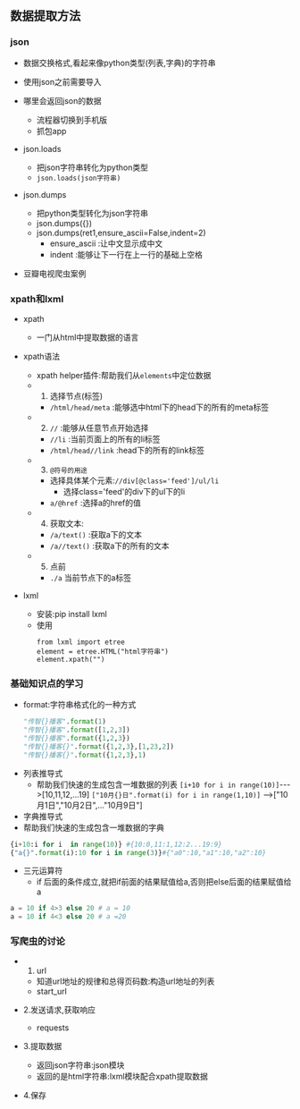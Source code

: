 ## 数据提取方法

### json
- 数据交换格式,看起来像python类型(列表,字典)的字符串
- 使用json之前需要导入

- 哪里会返回json的数据
  - 流程器切换到手机版
  - 抓包app

- json.loads
  - 把json字符串转化为python类型
  - `json.loads(json字符串)`


- json.dumps
  - 把python类型转化为json字符串
  - json.dumps({})
  - json.dumps(ret1,ensure_ascii=False,indent=2)
    - ensure_ascii :让中文显示成中文
    - indent :能够让下一行在上一行的基础上空格


- 豆瓣电视爬虫案例



### xpath和lxml
- xpath
  - 一门从html中提取数据的语言
- xpath语法
  - xpath helper插件:帮助我们从`elements`中定位数据
  - 1. 选择节点(标签)
    - `/html/head/meta` :能够选中html下的head下的所有的meta标签
  - 2. `//` :能够从任意节点开始选择
    - `//li` :当前页面上的所有的li标签
    - `/html/head//link` :head下的所有的link标签
  - 3. `@符号的用途`
    - 选择具体某个元素:`//div[@class='feed']/ul/li`
      - 选择class='feed'的div下的ul下的li
    - `a/@href` :选择a的href的值
  - 4. 获取文本:
    - `/a/text()` :获取a下的文本
    - `/a//text()` :获取a下的所有的文本
  - 5. 点前
    - `./a` 当前节点下的a标签

- lxml
  - 安装:pip install lxml
  - 使用
    ```pthon
    from lxml import etree
    element = etree.HTML("html字符串")
    element.xpath("")
    ```


### 基础知识点的学习
- format:字符串格式化的一种方式
  ```python
  "传智{}播客".format(1)
  "传智{}播客".format([1,2,3])
  "传智{}播客".format({1,2,3})
  "传智{}播客{}".format({1,2,3},[1,23,2])
  "传智{}播客{}".format({1,2,3},1)
  ```
- 列表推导式
  - 帮助我们快速的生成包含一堆数据的列表
  `[i+10 for i in range(10)]`--->[10,11,12,...19]
  `["10月{}日".format(i) for i in range(1,10)]` -->["10月1日","10月2日",..."10月9日"]
- 字典推导式
 - 帮助我们快速的生成包含一堆数据的字典
 ```python
 {i+10:i for i  in range(10)} #{10:0,11:1,12:2...19:9}
 {"a{}".format(i):10 for i in range(3)}#{"a0":10,"a1":10,"a2":10}
 ```
- 三元运算符
  - if 后面的条件成立,就把if前面的结果赋值给a,否则把else后面的结果赋值给a
 ```python
 a = 10 if 4>3 else 20 # a = 10
 a = 10 if 4<3 else 20 # a =20
 ```

















### 写爬虫的讨论
- 1. url
  - 知道url地址的规律和总得页码数:构造url地址的列表
  - start_url

- 2.发送请求,获取响应
  - requests

- 3.提取数据
  - 返回json字符串:json模块
  - 返回的是html字符串:lxml模块配合xpath提取数据

- 4.保存
